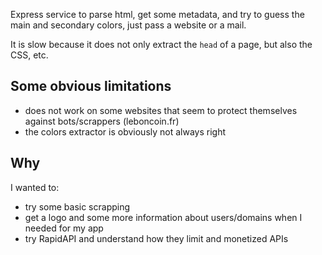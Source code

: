 Express service to parse html, get some metadata, and try to guess the main and secondary colors, just pass a website or a mail.

It is slow because it does not only extract the `head` of a page, but also the CSS, etc.
  
## Some obvious limitations
- does not work on some websites that seem to protect themselves against bots/scrappers (leboncoin.fr)
- the colors extractor is obviously not always right

## Why
I wanted to:
- try some basic scrapping
- get a logo and some more information about users/domains when I needed for my app
- try RapidAPI and understand how they limit and monetized APIs
